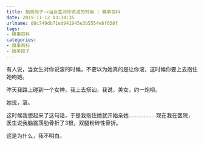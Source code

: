 ```yaml
---
title: 搞笑段子->当女生对你说滚的时候 | 糗事百科
date: 2019-11-12 03:34:35
urlname: 08c749db71ed941945e3b5554e6f058f
tags: 
- 糗事百科
categories:
- 糗事百科
- 搞笑段子
---
```

有人说，当女生对你说滚的时候，不要以为她真的是让你滚，这时候你要上去抱住她吻她。

昨天我路上碰到一个女神，我上去搭讪，我说，美女，约一炮呗。

她说，滚。

这时候我想起来了这句话，于是我抱住她就开始亲她………………现在我在医院，医生说我脑震荡肋骨折了3根，双腿粉碎性骨折。

这是为什么，我不明白。


